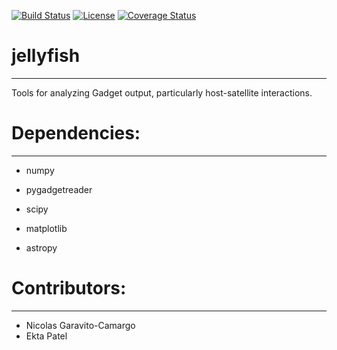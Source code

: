 [![Build Status](https://travis-ci.org/Besla-Team/jellyfish.svg?branch=master)](https://travis-ci.org/Besla-Team/jellyfish)
[![License](http://img.shields.io/badge/license-MIT-blue.svg?style=flat)](https://github.com/Besla-Team/jellyfish/blob/master/LICENSE)
[![Coverage Status](https://coveralls.io/repos/github/Besla-Team/jellyfish/badge.svg?branch=master)](https://coveralls.io/github/Besla-Team/jellyfish?branch=master)

# jellyfish
----------
Tools for analyzing Gadget output, particularly host-satellite interactions. 

# Dependencies:
------------
- numpy

- pygadgetreader

- scipy

- matplotlib

- astropy

# Contributors:
----------
- Nicolas Garavito-Camargo
- Ekta Patel

